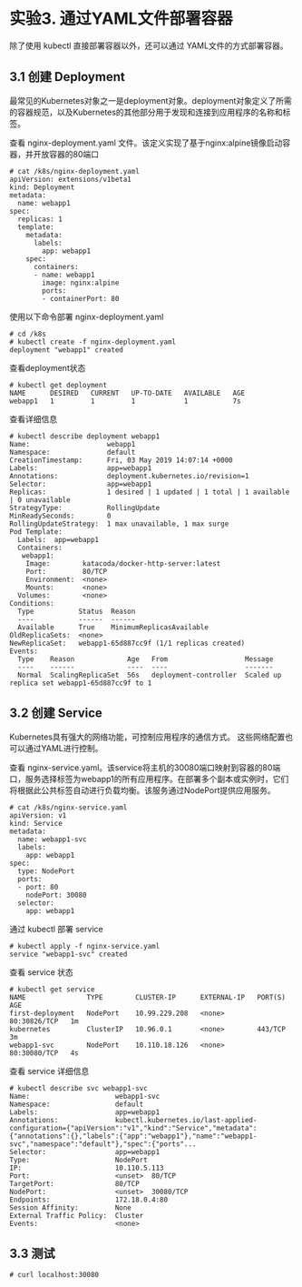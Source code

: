 # 实验3. 通过YAML文件部署容器

除了使用 kubectl 直接部署容器以外，还可以通过 YAML文件的方式部署容器。

## 3.1 创建 Deployment

最常见的Kubernetes对象之一是deployment对象。deployment对象定义了所需的容器规范，以及Kubernetes的其他部分用于发现和连接到应用程序的名称和标签。

查看 nginx-deployment.yaml 文件。该定义实现了基于nginx:alpine镜像启动容器，并开放容器的80端口
```
# cat /k8s/nginx-deployment.yaml
apiVersion: extensions/v1beta1
kind: Deployment
metadata:
  name: webapp1
spec:
  replicas: 1
  template:
    metadata:
      labels:
        app: webapp1
    spec:
      containers:
      - name: webapp1
        image: nginx:alpine
        ports:
        - containerPort: 80
```

使用以下命令部署 nginx-deployment.yaml
```
# cd /k8s
# kubectl create -f nginx-deployment.yaml
deployment "webapp1" created
```

查看deployment状态
```
# kubectl get deployment
NAME      DESIRED   CURRENT   UP-TO-DATE   AVAILABLE   AGE
webapp1   1         1         1            1           7s
```

查看详细信息
```
# kubectl describe deployment webapp1
Name:                   webapp1
Namespace:              default
CreationTimestamp:      Fri, 03 May 2019 14:07:14 +0000
Labels:                 app=webapp1
Annotations:            deployment.kubernetes.io/revision=1
Selector:               app=webapp1
Replicas:               1 desired | 1 updated | 1 total | 1 available | 0 unavailable
StrategyType:           RollingUpdate
MinReadySeconds:        0
RollingUpdateStrategy:  1 max unavailable, 1 max surge
Pod Template:
  Labels:  app=webapp1
  Containers:
   webapp1:
    Image:        katacoda/docker-http-server:latest
    Port:         80/TCP
    Environment:  <none>
    Mounts:       <none>
  Volumes:        <none>
Conditions:
  Type           Status  Reason
  ----           ------  ------
  Available      True    MinimumReplicasAvailable
OldReplicaSets:  <none>
NewReplicaSet:   webapp1-65d887cc9f (1/1 replicas created)
Events:
  Type    Reason             Age   From                   Message
  ----    ------             ----  ----                   -------
  Normal  ScalingReplicaSet  56s   deployment-controller  Scaled up replica set webapp1-65d887cc9f to 1
```


## 3.2 创建 Service

Kubernetes具有强大的网络功能，可控制应用程序的通信方式。 这些网络配置也可以通过YAML进行控制。

查看 nginx-service.yaml。该service将主机的30080端口映射到容器的80端口，服务选择标签为webapp1的所有应用程序。在部署多个副本或实例时，它们将根据此公共标签自动进行负载均衡。该服务通过NodePort提供应用服务。
```
# cat /k8s/nginx-service.yaml
apiVersion: v1
kind: Service
metadata:
  name: webapp1-svc
  labels:
    app: webapp1
spec:
  type: NodePort
  ports:
  - port: 80
    nodePort: 30080
  selector:
    app: webapp1
```

通过 kubectl 部署 service
```
# kubectl apply -f nginx-service.yaml
service "webapp1-svc" created
```

查看 service 状态
```
# kubectl get service
NAME               TYPE        CLUSTER-IP      EXTERNAL-IP   PORT(S)        AGE
first-deployment   NodePort    10.99.229.208   <none>        80:30826/TCP   1m
kubernetes         ClusterIP   10.96.0.1       <none>        443/TCP        3m
webapp1-svc        NodePort    10.110.18.126   <none>        80:30080/TCP   4s
```

查看 service 详细信息
```
# kubectl describe svc webapp1-svc
Name:                     webapp1-svc
Namespace:                default
Labels:                   app=webapp1
Annotations:              kubectl.kubernetes.io/last-applied-configuration={"apiVersion":"v1","kind":"Service","metadata":{"annotations":{},"labels":{"app":"webapp1"},"name":"webapp1-svc","namespace":"default"},"spec":{"ports"...
Selector:                 app=webapp1
Type:                     NodePort
IP:                       10.110.5.113
Port:                     <unset>  80/TCP
TargetPort:               80/TCP
NodePort:                 <unset>  30080/TCP
Endpoints:                172.18.0.4:80
Session Affinity:         None
External Traffic Policy:  Cluster
Events:                   <none>
```

## 3.3 测试

```
# curl localhost:30080
```

